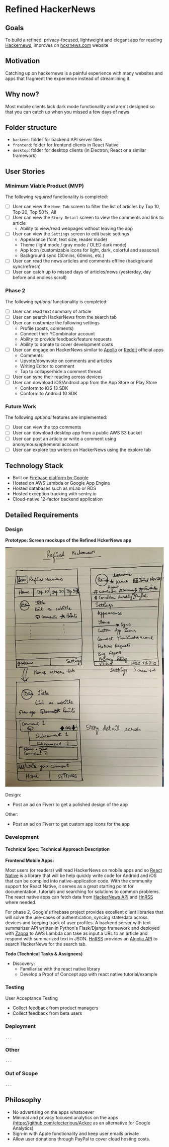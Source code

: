 # Refined HackerNews

## Goals

To build a refined, privacy-focused, lightweight and elegant app for reading [Hackernews](https://news.ycombinator.com/), improves on [hckrnews.com](https://hckrnews.com) website

## Motivation

Catching up on hackernews is a painful experience with many websites and apps that fragment the experience instead of streamlining it.  

## Why now?

Most mobile clients lack dark mode functionality and aren't designed so that you can catch up when you missed a few days of news

## Folder structure

- `backend`: folder for backend API server files
- `frontend`: folder for frontend clients in React Native
- `desktop`: folder for desktop clients (in Electron, React or a similar framework)

## User Stories

### Minimum Viable Product (MVP)
The following *required* functionality is completed:
- [ ] User can view the `Home Tab` screen to filter the list of articles by Top 10, Top 20, Top 50%, All
- [ ] User can view the `Story Detail` screen to view the comments and link to article
  - Ability to view/read webpages without leaving the app
- [ ] User can view the `Settings` screen to edit basic settings
	- Appearance (font, text size, reader mode)
	- Theme (light mode / gray mode / OLED dark mode)
	- App Icon (customizable icons for light, dark, colorful and seasonal)
	- Background sync (30mins, 60mins, etc.)
- [ ] User can read the news articles and comments offline (background sync/refresh)
- [ ] User can catch up to missed days of articles/news (yesterday, day before and endless scroll)

### Phase 2
The following *optional* functionality is completed:
- [ ] User can read text summary of article
- [ ] User can search HackerNews from the search tab
- [ ] User can customize the following settings
	- Profile (posts, comments)
	- Connect their YCombinator account
	- Ability to provide feedback/feature requests
	- Ability to donate to cover development costs
- [ ] User can engage on HackerNews similar to [Apollo](https://apolloapp.io/) or [Reddit](https://apps.apple.com/us/app/reddit/id1064216828) official apps
	- Comments
	- Upvote/downvote on comments and articles
	- Writing Editor to comment
	- Tap to collapse/hide a comment thread
- [ ] User can sync their reading across devices
- [ ] User can download iOS/Android app from the App Store or Play Store
	- Conform to iOS 13 SDK
	- Conform to Android 10 SDK

### Future Work
The following *optional* features are implemented:
- [ ] User can view the top comments
- [ ] User can download desktop app from a public AWS S3 bucket
- [ ] User can post an article or write a comment using anonymous/ephemeral account
- [ ] User can explore top writers on HackerNews using the explore tab

## Technology Stack

- Built on [Firebase platform by Google](https://firebase.google.com/)
- Hosted on AWS Lambda or Google App Engine
- Hosted databases such as mLab or RDS
- Hosted exception tracking with sentry.io
- Cloud-native 12-factor backend application

## Detailed Requirements

### Design

**Prototype: Screen mockups of the Refined HckerNews app**

<p align="center">
    <img src="./docs/ScreenMockups.jpg" alt="Screens of the Refined HckerNews app" />
</p>

Design:
  - Post an ad on Fiverr to get a polished design of the app

Other:
  - Post an ad on Fiverr to get custom app icons for the app

### Development

#### Technical Spec: Technical Approach Description

**Frontend Mobile Apps:**

Most users (or readers) will read HackerNews on mobile apps and so [React Native](https://facebook.github.io/react-native/) is a library that will be help quickly write code for Android and iOS that can be compiled into native-application code. With the community support for React Native, it serves as a great starting point for documentation, tutorials and searching for solutions to common problems. The react native apps can fetch data from [HackerNews API](https://github.com/HackerNews/API) and [HnRSS](https://edavis.github.io/hnrss) where needed.

For phase 2, Google's firebase project provides excellent client libraries that will solve the use-cases of authentication, syncing state/data across devices and keeping track of user profiles. A backend server with text summarizer API written in Python's Flask/Django framework and deployed with [Zappa](https://github.com/Miserlou/Zappa) to AWS Lambda can take as input a URL to an article and respond with summarized text in JSON. [HnRSS](https://edavis.github.io/hnrss) provides an [Algolia API](https://hn.algolia.com/api) to search HackerNews for the search tab.

**Todo (Technical Tasks & Assignees)**
- Discovery:
  - Familiarise with the react native library
  - Develop a Proof of Concept app with react native tutorial/example

###	Testing

User Acceptance Testing
- Collect feedback from product managers
- Collect feedback from beta users

### Deployment
	...

###	Other
	...

###	Out of Scope
	...

## Philosophy

- No advertising on the apps whatsoever
- Minimal and privacy focused analytics on the apps (https://github.com/electerious/Ackee as an alternative for Google Analytics)
- Sign-in with Apple functionality and keep user emails private
- Allow user donations through PayPal to cover cloud hosting costs.
